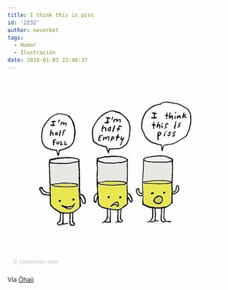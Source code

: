 ```yaml
---
title: I think this is piss
id: '2232'
author: neverbot
tags:
  - Humor
  - Ilustración
date: 2010-01-03 22:48:37
---
```


![201001032247.jpg](./i-think-this-is-piss/201001032247.jpg)

Vía [Öhaii](http://ohaii.tumblr.com/post/308440630)